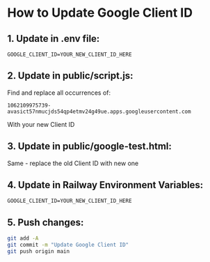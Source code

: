 # How to Update Google Client ID

## 1. Update in .env file:
```
GOOGLE_CLIENT_ID=YOUR_NEW_CLIENT_ID_HERE
```

## 2. Update in public/script.js:
Find and replace all occurrences of:
```
1062109975739-avasict57nmucjds54qp4etmv24g49ue.apps.googleusercontent.com
```
With your new Client ID

## 3. Update in public/google-test.html:
Same - replace the old Client ID with new one

## 4. Update in Railway Environment Variables:
```
GOOGLE_CLIENT_ID=YOUR_NEW_CLIENT_ID_HERE
```

## 5. Push changes:
```bash
git add -A
git commit -m "Update Google Client ID"
git push origin main
```